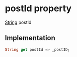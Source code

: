 


# postId property









[String](https://api.flutter.dev/flutter/dart-core/String-class.html) postId
  







## Implementation

```dart
String get postId => _postID;
```








